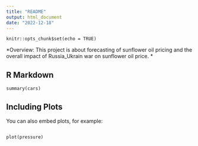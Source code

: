 ```yaml
---
title: "README"
output: html_document
date: "2022-12-18"
---
```


```{r setup, include=FALSE}
knitr::opts_chunk$set(echo = TRUE)
```
*Overview: This project is about forecasting of sunflower oil pricing and the overall impact of Russia_Ukrain war on sunflower oil price. *
## R Markdown


```{r cars}
summary(cars)
```

## Including Plots

You can also embed plots, for example:

```{r pressure, echo=FALSE}

plot(pressure)
```


